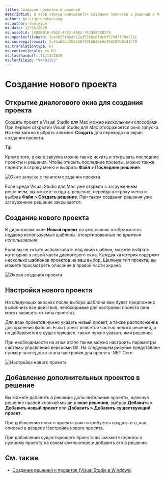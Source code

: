 ```yaml
---
title: Создание проектов и решений
description: В этой статье описывается создание проектов и решений в Visual Studio для Mac
author: heiligerdankgesang
ms.author: dominicn
ms.date: 11/06/2020
ms.assetid: 5880BB10-0A12-47E2-8A82-7A2D59C4D579
ms.openlocfilehash: 7ee9b23f9ede12a353f6c6fdc0f578d7f78a772c
ms.sourcegitcommit: 2cf3a03044592367191b836b9d19028768141470
ms.translationtype: HT
ms.contentlocale: ru-RU
ms.lasthandoff: 11/11/2020
ms.locfileid: "94493302"
---
```

# <a name="create-a-new-project"></a>Создание нового проекта

## <a name="opening-the-project-creation-dialog"></a>Открытие диалогового окна для создания проекта

Создать проект в Visual Studio для Mac можно несколькими способами. При первом открытии Visual Studio для Mac отображается окно запуска. На нем можно выбрать элемент **Создать** для перехода на экран создания проекта.

> [!TIP]
> Кроме того, в окне запуска можно также искать и открывать последние проекты и решения. Чтобы открыть последние проекты, можно также перейти в строку меню и выбрать **Файл > Последние решения**

![Окно запуска с пунктом создания проекта](media/first-run-project.png)

Если среда Visual Studio для Mac уже открыта с загруженным решением, вы можете создать решение, перейдя в строку меню и выбрав **Файл > Создать решение**. При таком создании решения уже загруженное решение закрывается.

## <a name="creating-a-new-project"></a>Создание нового проекта

В диалоговом окне **Новый проект** по умолчанию отображаются недавно используемые шаблоны, отсортированные по *времени использования*.

Если вы не хотите использовать недавний шаблон, можете выбрать категорию в левой части диалогового окна. Каждая категория содержит несколько шаблонов проектов на ваш выбор. Щелкнув тип проекта, вы можете просмотреть описание в правой части экрана.

![Экран создания проекта](media/project-creation-screen.png)

## <a name="configuring-your-new-project"></a>Настройка нового проекта

На следующих экранах после выбора шаблона вам будет предложено выполнить все действия, необходимые для настройки проекта (они могут зависеть от типа проекта).

Для всех проектов нужно указать новый проект, а также расположение для хранения файлов. Если проект является частью нового решения, а не добавляется в существующее, также нужно указать имя решения.

При необходимости на этом этапе также можно настроить параметры системы управления версиями Git. На следующем рисунке представлен пример последнего этапа настройки для проекта .NET Core:

![Настройка нового проекта](media/configure-new-project.png)

## <a name="adding-additional-projects-to-a-solution"></a>Добавление дополнительных проектов в решение

Вы можете добавить в решение дополнительные проекты, щелкнув решение правой кнопкой мыши в **окне решения**, выбрав **Добавить > Добавить новый проект** или **Добавить > Добавить существующий проект**.

При добавлении нового проекта вам потребуется создать его, как описано в разделе [Настройка нового проекта](#configuring-your-new-project).

При добавлении существующего проекта вы сможете перейти к нужному проекту на своем компьютере и добавить его в решение.

## <a name="see-also"></a>См. также

- [Создание решений и проектов (Visual Studio в Windows)](/visualstudio/ide/creating-solutions-and-projects)
